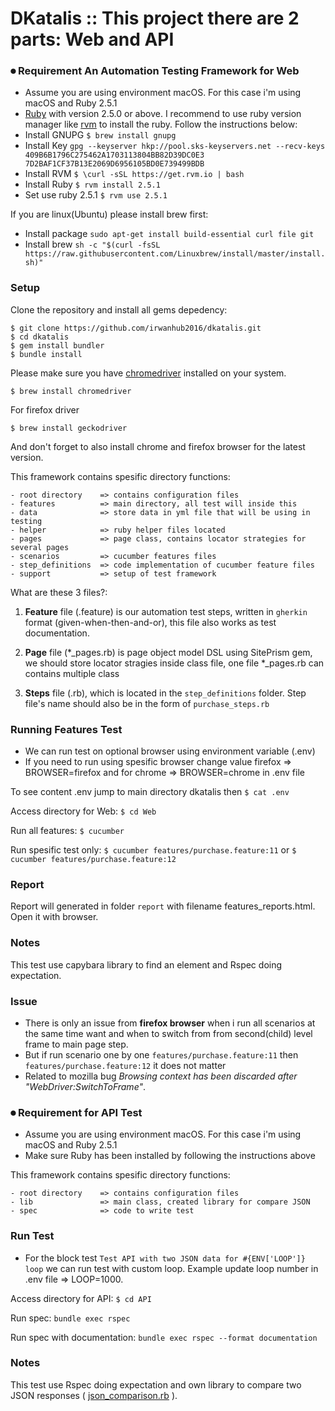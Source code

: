 # DKatalis :: This project there are 2 parts: Web and API

###  ⏺ Requirement An Automation Testing Framework for Web
* Assume you are using environment macOS. For this case i'm using macOS and Ruby 2.5.1
* [Ruby](https://www.ruby-lang.org/en/) with version 2.5.0 or above. I recommend to use ruby version manager like [rvm](https://rvm.io/) to install the ruby. Follow the instructions below:
* Install GNUPG `$ brew install gnupg`
* Install Key `gpg --keyserver hkp://pool.sks-keyservers.net --recv-keys 409B6B1796C275462A1703113804BB82D39DC0E3 7D2BAF1CF37B13E2069D6956105BD0E739499BDB`
* Install RVM `$ \curl -sSL https://get.rvm.io | bash`
* Install Ruby `$ rvm install 2.5.1`
* Set use ruby 2.5.1 `$ rvm use 2.5.1`

If you are linux(Ubuntu) please install brew first:
* Install package `sudo apt-get install build-essential curl file git`
* Install brew `sh -c "$(curl -fsSL https://raw.githubusercontent.com/Linuxbrew/install/master/install.sh)"`

### Setup
Clone the repository and install all gems depedency:
```shell
$ git clone https://github.com/irwanhub2016/dkatalis.git
$ cd dkatalis
$ gem install bundler
$ bundle install
```
Please make sure you have [chromedriver](https://sites.google.com/a/chromium.org/chromedriver/) installed on your system.

`$ brew install chromedriver`

For firefox driver

`$ brew install geckodriver`

And don't forget to also install chrome and firefox browser for the latest version.

This framework contains spesific directory functions:
```
- root directory    => contains configuration files
- features          => main directory, all test will inside this
- data              => store data in yml file that will be using in testing
- helper            => ruby helper files located
- pages             => page class, contains locator strategies for several pages
- scenarios         => cucumber features files
- step_definitions  => code implementation of cucumber feature files
- support           => setup of test framework
```

What are these 3 files?:

1. **Feature** file (.feature) is our automation test steps, written in `gherkin` format (given-when-then-and-or), this file also works as test documentation. 

2. **Page**  file (*_pages.rb) is page object model DSL using SitePrism gem, we should store locator stragies inside class file, one file *_pages.rb can contains multiple class

3. **Steps** file (.rb), which is located in the `step_definitions` folder. Step file's name should also be in the form of `purchase_steps.rb`


### Running Features Test
* We can run test on optional browser using environment variable (.env)
* If you need to run using spesific browser change value firefox => BROWSER=firefox and for chrome => BROWSER=chrome in .env file

To see content .env jump to main directory dkatalis then `$ cat .env`

Access directory for Web: `$ cd Web`

Run all features: `$ cucumber`

Run spesific test only: `$ cucumber features/purchase.feature:11` or `$ cucumber features/purchase.feature:12`

### Report

Report will generated in folder `report` with filename features_reports.html. Open it with browser.

### Notes
This test use capybara library to find an element and Rspec doing expectation.

### Issue
* There is only an issue from **firefox browser** when i run all scenarios at the same time want and when to switch from from second(child) level frame to main page step.
* But if run scenario one by one `features/purchase.feature:11` then `features/purchase.feature:12` it does not matter
* Related to mozilla bug _Browsing context has been discarded after "WebDriver:SwitchToFrame"_.  

### ⏺ Requirement for API Test
* Assume you are using environment macOS. For this case i'm using macOS and Ruby 2.5.1
* Make sure Ruby has been installed by following the instructions above

This framework contains spesific directory functions:
```
- root directory    => contains configuration files
- lib               => main class, created library for compare JSON
- spec              => code to write test
```

### Run Test
* For the block test `Test API with two JSON data for #{ENV['LOOP']} loop` we can run test  with custom loop. Example update loop number in .env file => LOOP=1000.

Access directory for API: `$ cd API`

Run spec: `bundle exec rspec`

Run spec with documentation: `bundle exec rspec --format documentation`

### Notes
This test use Rspec doing expectation and own library to compare two JSON responses ( [json_comparison.rb](https://github.com/irwanhub2016/dkatalis/blob/main/API/lib/json_comparison.rb) ).
